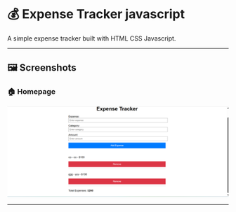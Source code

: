 # 💰 Expense Tracker javascript

A simple expense tracker built with HTML CSS Javascript.

---

## 🖼️ Screenshots

### 🏠 Homepage
![Homepage](assets/image1.png)

---

